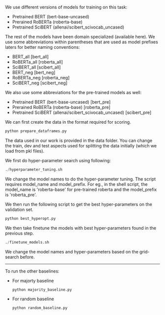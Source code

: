 We use different versions of models for training on this task:
* Pretrained BERT (bert-base-uncased)
* Prerained RoBERTa (roberta-base)
* Pretrained SciBERT (allenai/scibert_scivocab_uncased)  

The rest of the models have been domain specialized (available here). We use some abbreviations within parentheses that are used as model prefixes laters for better naming conventions:
* BERT_all [bert_all]
* RoBERTa_all [roberta_all]
* SciBERT_all [scibert_all]
* BERT_neg [bert_neg]
* RoBERTa_neg [roberta_neg]
* SciBERT_neg [scibert_neg]

We also use some abbreviations for the pre-trained models as well:
* Pretrained BERT (bert-base-uncased) [bert_pre]
* Prerained RoBERTa (roberta-base) [roberta_pre]
* Pretrained SciBERT (allenai/scibert_scivocab_uncased) [scibert_pre]

We can first create the data in the format required for scoring.
``` python
python prepare_dataframes.py
```
The data used in our work is provided in the data folder. You can change the train, dev and test aspects used for splitting the data initially (which we load from pkl files).

We first do hyper-parameter search using following:
``` python
./hyperparameter_tuning.sh
```
We change the model names to do the hyper-parameter tuning. The script requires model_name and model_prefix. For eg., in the shell script, the model_name is 'roberta-base' for pre-trained roberta and the model_prefix is 'roberta_pre'. 

We then run the following script to get the best hyper-parameters on the validation set.

``` python
python best_hyperopt.py
```

We then take finetune the models with best hyper-parameters found in the previous step.

``` python
./finetune_models.sh
```
We change the model names and hyper-parameters based on the grid-search before. 

----------------------------------------------------------------------------------------------------------------------------------
To run the other baselines:
* For majorty baseline
    ```python
    python majority_baseline.py
    ```
* For random baseline
    ```python
    python random_baseline.py
    ```